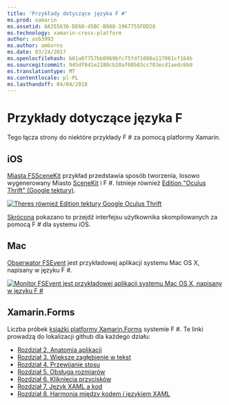 ```yaml
---
title: 'Przykłady dotyczące języka F #'
ms.prod: xamarin
ms.assetid: 8A355636-DE60-45BC-B988-1967755FDD28
ms.technology: xamarin-cross-platform
author: asb3993
ms.author: amburns
ms.date: 03/24/2017
ms.openlocfilehash: b01a07757bb0969bfc75fdf1088a117061cf164b
ms.sourcegitcommit: 945df041e2180cb20af08b83cc703ecd1aedc6b0
ms.translationtype: MT
ms.contentlocale: pl-PL
ms.lasthandoff: 04/04/2018
---
```

# <a name="f-samples"></a>Przykłady dotyczące języka F #

Tego łącza strony do niektóre przykłady F # za pomocą platformy Xamarin.

## <a name="ios"></a>iOS

[Miasta FSSceneKit](https://developer.xamarin.com/samples/monotouch/ios8/FSSceneKit/) przykład przedstawia sposób tworzenia, losowo wygenerowany Miasto [SceneKit](https://developer.xamarin.com/api/namespace/SceneKit/) i F #. Istnieje również [Edition "Oculus Thrift" (Google tektury)](https://developer.xamarin.com/samples/monotouch/ios8/SceneKitFSharp/).

[![](samples-images/fxscenekit-sml.png "Theres również Edition tektury Google Oculus Thrift")](samples-images/fxscenekit.png#lightbox)

[Skrócona](https://github.com/dvdsgl/shallow) pokazano to przejdź interfejsu użytkownika skompilowanych za pomocą F # dla systemu iOS.

## <a name="mac"></a>Mac

[Obserwator FSEvent](https://developer.xamarin.com/samples/mac/FSEvents/) jest przykładowej aplikacji systemu Mac OS X, napisany w języku F #.

[![](samples-images/fsevents-sml.png "Monitor FSEvent jest przykładowej aplikacji systemu Mac OS X, napisany w języku F #")](samples-images/fsevents.png#lightbox)

## <a name="xamarinforms"></a>Xamarin.Forms

Liczba próbek [książki platformy Xamarin.Forms](~/xamarin-forms/creating-mobile-apps-xamarin-forms/index.md) systemie F #. Te linki prowadzą do lokalizacji github dla każdego działu:

- [Rozdział 2. Anatomia aplikacji](https://github.com/xamarin/xamarin-forms-book-samples/tree/master/Chapter02/FS)
- [Rozdział 3. Większe zagłębienie w tekst](https://github.com/xamarin/xamarin-forms-book-samples/tree/master/Chapter03/FS)
- [Rozdział 4. Przewijanie stosu](https://github.com/xamarin/xamarin-forms-book-samples/tree/master/Chapter04/FS)
- [Rozdział 5. Obsługa rozmiarów](https://github.com/xamarin/xamarin-forms-book-samples/tree/master/Chapter05/FS)
- [Rozdział 6. Kliknięcia przycisków](https://github.com/xamarin/xamarin-forms-book-samples/tree/master/Chapter06/FS)
- [Rozdział 7. Język XAML a kod](https://github.com/xamarin/xamarin-forms-book-samples/tree/master/Chapter07/FS/CodePlusXaml)
- [Rozdział 8. Harmonia między kodem i językiem XAML](https://github.com/xamarin/xamarin-forms-book-samples/tree/master/Chapter08/FS/XamlKeypad)

